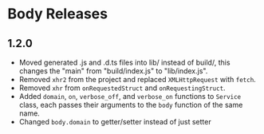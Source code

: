 # Body Releases

## 1.2.0
- Moved generated .js and .d.ts files into lib/ instead of build/, this changes the "main" from "build/index.js" to "lib/index.js".
- Removed `xhr2` from the project and replaced `XMLHttpRequest` with `fetch`.
- Removed `xhr` from `onRequestedStruct` and `onRequestingStruct`.
- Added `domain`, `on`, `verbose_off`, and `verbose_on` functions to `Service` class, each passes their arguments to the `body` function of the same name.
- Changed `body.domain` to getter/setter instead of just setter
